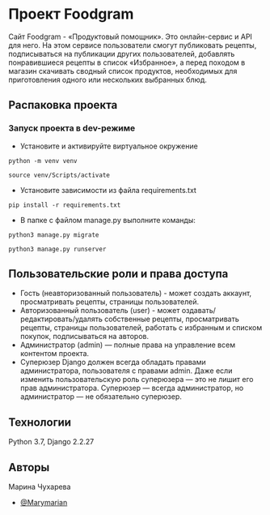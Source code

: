 
# Проект Foodgram
Cайт Foodgram - «Продуктовый помощник». Это онлайн-сервис и API для него. На этом сервисе пользователи смогут публиковать рецепты, подписываться на публикации других пользователей, добавлять понравившиеся рецепты в список «Избранное», а перед походом в магазин скачивать сводный список продуктов, необходимых для приготовления одного или нескольких выбранных блюд.


## Распаковка проекта
### Запуск проекта в dev-режиме
- Установите и активируйте виртуальное окружение
```
python -m venv venv
``` 
```
source venv/Scripts/activate
``` 
- Установите зависимости из файла requirements.txt
```
pip install -r requirements.txt
``` 
- В папке с файлом manage.py выполните команды:
```
python3 manage.py migrate
```
```
python3 manage.py runserver
```

## Пользовательские роли и права доступа
* Гость (неавторизованный пользователь) - может создать аккаунт, просматривать рецепты, страницы пользователей.
* Авторизованный пользователь (user) - может оздавать/редактировать/удалять собственные рецепты, просматривать рецепты, страницы пользователей, работать с избранным и списком покупок, подписываться на авторов.
* Администратор (admin) — полные права на управление всем контентом проекта. 
* Суперюзер Django должен всегда обладать правами администратора, пользователя с правами admin. Даже если изменить пользовательскую роль суперюзера — это не лишит его прав администратора. Суперюзер — всегда администратор, но администратор — не обязательно суперюзер.

## Технологии
Python 3.7, Django 2.2.27

## Авторы
Марина Чухарева
- [@Marymarian](https://www.github.com/Marymarian)


